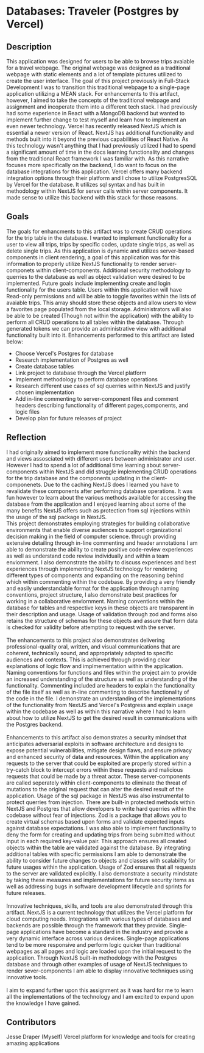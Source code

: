 
# Databases: Traveler (Postgres by Vercel)

## Description
This application was designed for users to be able to browse trips avaiable for a travel webpage. The original webpage was designed as a traditional webpage with static elements and a lot of template pictures utilized to create the user interface. The goal of this project previously in Full-Stack Development I was to transition this traditional webpage to a single-page application utilizing a MEAN stack. For enhancements to this artifact, however, I aimed to take the concepts of the traditional webpage and assignment and incoperate them into a different tech stack. I had previously had some experience in React with a MongoDB backend but wanted to implement further change to test myself and learn how to implement an even newer technology. Vercel has recently released NextJS which is essential a newer version of React. NextJS has additional functionality and methods built into it beyond the previous capabilities of React Native. As this technology wasn't anything that I had previously utilized I had to spend a significant amount of time in the docs learning functionality and changes from the traditional React framework I was familiar with. As this narrative focuses more specifically on the backend, I do want to focus on the database integrations for this application. Vercel offers many backend integration options through their platform and I chose to utilize PostgresSQL by Vercel for the database. It utilizes sql syntax and has built in methodology within NextJS for server calls within server components. It made sense to utilize this backend with this stack for those reasons.

## Goals
The goals for enhancments to this artifact was to create CRUD operations for the trip table in the database. I wanted to implement functionality for a user to view all trips, trips by specific codes, update single trips, as well as delete single trips. As this application is dynamic and utilizes server-based components in client rendering, a goal of this application was for this information to properly utilize NextJS functionality to render server-componets within client-components. Additional security methodology to querries to the database as well as object validation were desired to be implemented. Future goals include implementing create and login functionality for the users table. Users within this application will have Read-only permissions and will be able to toggle favorites within the lists of avaiable trips. This array should store these objects and allow users to view a favorites page populated from the local storage. Administrators will also be able to be created (Though not within the application) with the ability to perform all CRUD operations to all tables within the database. Through generated tokens we can provide an administrative view with additional functionality built into it. Enhancements performed to this artifact are listed below:
<ul>
  <li>Choose Vercel's Postgres for database</li>
  <li>Research implementation of Postgres as well</li>
  <li>Create database tables</li>
  <li>Link project to database through the Vercel platform</li>
  <li>Implement methodology to perform database operations</li>
  <li>Research different use cases of sql querries within NextJS and justify chosen implementation</li>
  <li>Add in-line commenting to server-component files and comment headers describing functionality of different pages,components, and logic files</li>
  <li>Develop plan for future releases of project</li>
</ul>

## Reflection
I had originally aimed to implement more functionality within the backend and views assosciated with different users between administrator and user. However I had to spend a lot of additional time learning about server-components within NextJS and did struggle implementing CRUD operations for the trip database and the components updating in the client-componenets. Due to the caching NextJS does I learned you have to revalidate these components after performing database operations. It was fun however to learn about the various methods available for accessing the database from the application and I enjoyed learning about some of the many benefits NextJS offers such as protection from sql injections within the usage of the sql package in NextJS. <br/>
This project demonstrates employing strategies for building collaborative environments that enable diverse audiences to support organizational decision making in the field of computer science. through providing extensive detailing through in-line commenting and header annotations I am able to demonstrate the ability to create positive code-review experiences as well as understand code review individually and within a team enviornment.  I also demonstrate the ability to discuss experiences and best experiences through implementing NextJS technology for rendering different types of components and expanding on the reasoning behind which within commenting within the codebase. By providing a very friendly and easily understandable format for the application through naming conventions, project structure, I also demonstrate best practices for working in a collaborative enviornment. Naming conventions within the database for tables and respective keys in these objects are transparent in their description and usage. Usage of validation through zod and forms also retains the structure of schemas for these objects and assure that form data is checked for validity before attempting to request with the server. <br/><br/>
The enhancements to this project also demonstrates delivering professional-quality oral, written, and visual communications that are coherent, technically sound, and appropriately adapted to specific audiences and contexts. This is achieved through providing clear explanations of logic flow and implmementation within the application. Naming conventions for functions and files within the project aim to provide an increased understanding of the structure as well as understanding of the functionality. Commenting included are headers to explain the functionality of the file itself as well as in-line commenting to describe functionality of the code in the file. I demonstrate an understanding of the implementations of the functionality from NextJS and Vercel's Postgress and explain usage within the codebase as well as within this narrative where I had to learn about how to utilize NextJS to get the desired result in communications with the Postgres backend. <br/><br/>
Enhancements to this artifact also demonstrates a security mindset that anticipates adversarial exploits in software architecture and designs to expose potential vulnerabilities, mitigate design flaws, and ensure privacy and enhanced security of data and resources. Within the application any requests to the server that could be exploited are properly stored within a try-catch block to intercept errors within these requests and malicious requests that could be made by a threat actor. These server-components are called seperately within client-components to eliminate the threat of mutations to the original request that can alter the desired result of the application. Usage of the sql package in NextJS was also instrumental to protect querries from injection. There are built-in protected methods within NextJS and Postgres that allow developers to write hard querries within the codebase without fear of injections. Zod is a package that allows you to create virtual schemas based upon forms and validate expected inputs against database expectations. I was also able to implement functionality to deny the form for creating and updating trips from being submitted without input in each required key-value pair. This approach ensures all created objects within the table are validated against the database. By integrating additional tables with specific permissions I am able to demonstrate the ability to consider future changes to objects and classes with scalability for future usages within the application. Usage of Zod ensures that all requests to the server are validated explicitly. I also demonstrate a security mindstate by taking these measures and implementations for future security items as well as addressing bugs in software development lifecycle and sprints for future releases. <br/><br/>
Innovative techniques, skills, and tools are also demonstrated through this artifact. NextJS is a current technology that utilizes the Vercel platform for cloud computing needs. Integrations with various types of databases and backends are possible through the framework that they provide. Single-page applications have become a standard in the industry and provide a very dynamic interface across various devices. Single-page applications tend to be more responsive and perform logic quicker than traditional webpages as all pages and logic are loaded upon the initial request to the application. Through NextJS built-in methodology with the Postgres database and through other examples of usage of NextJS techniques to render sever-components I am able to display innovative techniques using innovative tools. <br/><br/>
I aim to expand further upon this assignment as it was hard for me to learn all the implementations of the technology and I am excited to expand upon the knowledge I have gained.

## Contributors
Jesse Draper (Myself)
Vercel platform for knowledge and tools for creating amazing applications
